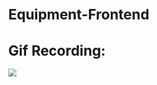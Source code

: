 # Equipment-Frontend

# Gif Recording:

![](https://github.com/AcclivousByte/Equipment-Frontend/blob/master/Simulator%20Screen%20Recording%20-%20iPhone%2015%20-%202023-11-13%20at%2019.40.21.gif)


